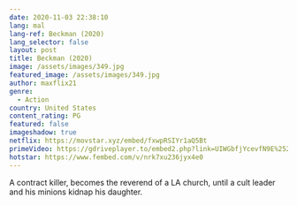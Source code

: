 ```yaml
---
date: 2020-11-03 22:38:10
lang: mal
lang-ref: Beckman (2020)
lang_selector: false
layout: post
title: Beckman (2020)
image: /assets/images/349.jpg
featured_image: /assets/images/349.jpg
author: maxflix21
genre:
  - Action
country: United States
content_rating: PG
featured: false
imageshadow: true
netflix: https://movstar.xyz/embed/fxwpRSIYr1aQ5Bt
primeVideo: https://gdriveplayer.to/embed2.php?link=UIWGbfjYcevfN9E%252B%252FqQ0TgG3mYQgnAXtNVJW9zqnoVuXsQ5AhXVxjP1UjuWmYOFmmrUy1X%252FVxHJDqLOLpb%252BQ05lvU6KDy0HNc%252Bf19BSYLgq4Ag73Bf2057JZky8FykWBHfsSXBqN8wWEfrr1kY1s2ZQ%252F%252FyTnf3SHbUl7ci2X4jClccjDwL8tz7%252F7EDD7jn0O8%253D
hotstar: https://www.fembed.com/v/nrk7xu236jyx4e0
---
```

A contract killer, becomes the reverend of a LA church, until a cult leader and his minions kidnap his daughter.